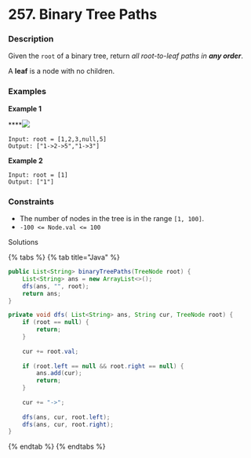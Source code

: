 # 257. Binary Tree Paths

### Description

Given the `root` of a binary tree, return _all root-to-leaf paths in **any order**_.

A **leaf** is a node with no children.

### Examples

**Example 1**

\*\*\*\*![](https://assets.leetcode.com/uploads/2021/03/12/paths-tree.jpg)

```text
Input: root = [1,2,3,null,5]
Output: ["1->2->5","1->3"]
```

**Example 2**

```text
Input: root = [1]
Output: ["1"]
```

### **Constraints**

* The number of nodes in the tree is in the range `[1, 100]`.
* `-100 <= Node.val <= 100`

Solutions

{% tabs %}
{% tab title="Java" %}
```java
public List<String> binaryTreePaths(TreeNode root) {
    List<String> ans = new ArrayList<>();
    dfs(ans, "", root);
    return ans;
}

private void dfs( List<String> ans, String cur, TreeNode root) {
    if (root == null) {
        return;
    }
    
    cur += root.val;
    
    if (root.left == null && root.right == null) {
        ans.add(cur);
        return;
    }
    
    cur += "->";
    
    dfs(ans, cur, root.left);
    dfs(ans, cur, root.right);
}
```
{% endtab %}
{% endtabs %}

